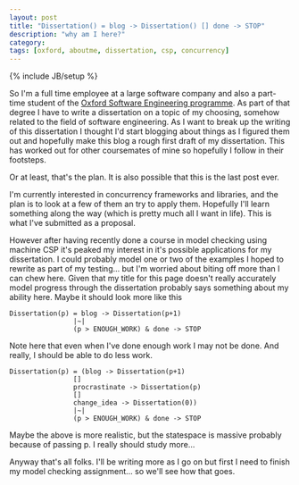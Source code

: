 ```yaml
---
layout: post
title: "Dissertation() = blog -> Dissertation() [] done -> STOP"
description: "why am I here?"
category:
tags: [oxford, aboutme, dissertation, csp, concurrency]
---
```

{% include JB/setup %}

So I'm a full time employee at a large software company and also a part-time
student of the [Oxford Software Engineering
programme](http://www.cs.ox.ac.uk/softeng/).  As part of that degree I have to
write a dissertation on a topic of my choosing, somehow related to the field of
software engineering.  As I want to break up the writing of this dissertation I
thought I'd start blogging about things as I figured them out and hopefully make
this blog a rough first draft of my dissertation.  This has worked out for other
coursemates of mine so hopefully I follow in their footsteps.

Or at least, that's the plan.  It is also possible that this is the last post
ever.

I'm currently interested in concurrency frameworks and libraries, and the plan
is to look at a few of them an try to apply them. Hopefully I'll learn something
along the way (which is pretty much all I want in life).  This is what I've
submitted as a proposal.

However after having recently done a course in model checking using machine CSP
it's peaked my interest in it's possible applications for my dissertation. I
could probably model one or two of the examples I hoped to rewrite as part of my
testing... but I'm worried about biting off more than I can chew here.  Given
that my title for this page doesn't really accurately model progress through the
dissertation probably says something about my ability here.  Maybe it should
look more like this

    Dissertation(p) = blog -> Dissertation(p+1)
                    |~|
                    (p > ENOUGH_WORK) & done -> STOP

Note here that even when I've done enough work I may not be done.  And really, I
should be able to do less work.

    Dissertation(p) = (blog -> Dissertation(p+1)
                    []
                    procrastinate -> Dissertation(p)
                    []
                    change_idea -> Dissertation(0))
                    |~|
                    (p > ENOUGH_WORK) & done -> STOP

Maybe the above is more realistic, but the statespace is massive probably
because of passing p.  I really should study more...

Anyway that's all folks.  I'll be writing more as I go on but first I need to
finish my model checking assignment... so we'll see how that goes.

